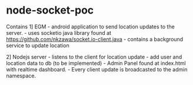 # node-socket-poc


Contains
1] EGM 	- android application to send location updates to the server.
		- uses socketio java library found at https://github.com/nkzawa/socket.io-client.java
		- contains a background service to update location

2] Nodejs server - listens to the client for location update
				- add user and location data to db (to be implemented)
				- Admin Panel found at index.html with realtime dashboard.
				- Every client update is broadcasted to the admin namespace.